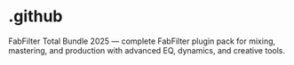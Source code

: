# .github
FabFilter Total Bundle 2025 — complete FabFilter plugin pack for mixing, mastering, and production with advanced EQ, dynamics, and creative tools.
